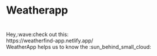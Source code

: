 <h1>Weatherapp</h1>
<h3 align="center"></h3>
<br/>
Hey,:wave:check out this:<br/>
https://weatherfind-app.netlify.app/
<br/>
WeatherApp helps us to know the :sun_behind_small_cloud:	
